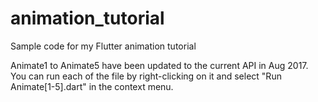 # animation_tutorial

Sample code for my Flutter animation tutorial

Animate1 to Animate5 have been updated to the current API in Aug 2017. You can run each of the file by right-clicking on it and select "Run Animate[1-5].dart" in the context menu.